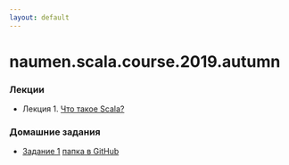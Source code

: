 ```yaml
---
layout: default
---
```

# naumen.scala.course.2019.autumn

### Лекции

* Лекция 1. [Что такое Scala?](lectures/scala_lecture_1.html)

### Домашние задания
* [Задание 1](homeworks/homework_1/homework_1.md) [папка в GitHub](https://github.com/etitov/naumen.scala.course.2019.autumn/tree/master/homeworks/homework_1)
